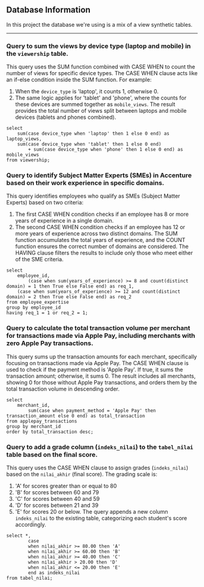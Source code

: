## Database Information
In this project the database we're using is a mix of a view synthetic tables.

---

### Query to sum the views by device type (laptop and mobile) in the `viewership` table.
This query uses the SUM function combined with CASE WHEN to count the number of views for specific device types.
The CASE WHEN clause acts like an if-else condition inside the SUM function. For example:
1. When the `device_type` is 'laptop', it counts 1, otherwise 0. 
2. The same logic applies for 'tablet' and 'phone', where the counts for these devices are summed together as `mobile_views`.
The result provides the total number of views split between laptops and mobile devices (tablets and phones combined).

```
select 
	sum(case device_type when 'laptop' then 1 else 0 end) as laptop_views,
	sum(case device_type when 'tablet' then 1 else 0 end) 
    	+ sum(case device_type when 'phone' then 1 else 0 end) as mobile_views
from viewership;
```


### Query to identify Subject Matter Experts (SMEs) in Accenture based on their work experience in specific domains.
This query identifies employees who qualify as SMEs (Subject Matter Experts) based on two criteria:
1. The first CASE WHEN condition checks if an employee has 8 or more years of experience in a single domain.
2. The second CASE WHEN condition checks if an employee has 12 or more years of experience across two distinct domains.
The SUM function accumulates the total years of experience, and the COUNT function ensures the correct number of domains are considered.
The HAVING clause filters the results to include only those who meet either of the SME criteria.

```
select 
	employee_id,
    	(case when sum(years_of_experience) >= 8 and count(distinct domain) = 1 then True else False end) as req_1,
	(case when sum(years_of_experience) >= 12 and count(distinct domain) = 2 then True else False end) as req_2
from employee_expertise
group by employee_id
having req_1 = 1 or req_2 = 1;
```


### Query to calculate the total transaction volume per merchant for transactions made via Apple Pay, including merchants with zero Apple Pay transactions.
This query sums up the transaction amounts for each merchant, specifically focusing on transactions made via Apple Pay.
The CASE WHEN clause is used to check if the payment method is 'Apple Pay'. If true, it sums the transaction amount; otherwise, it sums 0.
The result includes all merchants, showing 0 for those without Apple Pay transactions, and orders them by the total transaction volume in descending order.

```
select 
	merchant_id, 
    	sum(case when payment_method = 'Apple Pay' then transaction_amount else 0 end) as total_transaction
from applepay_transactions
group by merchant_id
order by total_transaction desc;
```


### Query to add a grade column (`indeks_nilai`) to the `tabel_nilai` table based on the final score.
This query uses the CASE WHEN clause to assign grades (`indeks_nilai`) based on the `nilai_akhir` (final score).
The grading scale is:
1. 'A' for scores greater than or equal to 80
2. 'B' for scores between 60 and 79
3. 'C' for scores between 40 and 59
4. 'D' for scores between 21 and 39
5. 'E' for scores 20 or below.
The query appends a new column `indeks_nilai` to the existing table, categorizing each student's score accordingly.

```
select *,
		case
        when nilai_akhir >= 80.00 then 'A' 
        when nilai_akhir >= 60.00 then 'B'
        when nilai_akhir >= 40.00 then 'C'
        when nilai_akhir > 20.00 then 'D'
        when nilai_akhir <= 20.00 then 'E'
        end as indeks_nilai
from tabel_nilai;
```
